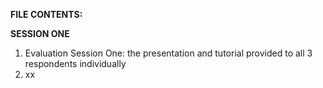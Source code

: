 **FILE CONTENTS:**

**SESSION ONE**

1. Evaluation Session One: the presentation and tutorial provided to all 3 respondents individually
2. xx
